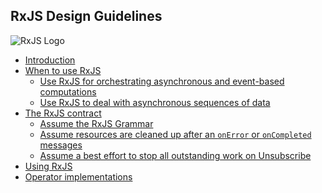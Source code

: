 ## RxJS Design Guidelines

<img style="display: block; margin: 0 auto; clear: right;"
  src="https://raw.githubusercontent.com/Reactive-Extensions/RxJS/master/doc/designguidelines/images/984368.png"
  alt="RxJS Logo">

* [Introduction](introduction/README.md)
* [When to use RxJS](when/README.md)
  * [Use RxJS for orchestrating asynchronous and event-based computations](when/README.md#use-rxjs-for-orchestrating-asynchronous-and-event-based-computations)
  * [Use RxJS to deal with asynchronous sequences of data](when/README.md#use-rxjs-to-deal-with-asynchronous-sequences-of-data)
* [The RxJS contract](contract/README.md)
  * [Assume the RxJS Grammar](contract/README.md#assume-the-rxjs-grammar)
  * [Assume resources are cleaned up after an `onError` or `onCompleted` messages](contract/README.md#assume-resources-are-cleaned-up-after-an-onerror-or-oncompleted-message)
  * [Assume a best effort to stop all outstanding work on Unsubscribe](contract/README.md#assume-a-best-effort-to-stop-all-outstanding-work-on-unsubscribe)
* [Using RxJS](using/README.md)
* [Operator implementations](implementations/README.md)

<!-- 1. Introduction
2. When to use RxJS
  1. Use RxJS for orchestrating asynchronous and event-based computations
  2. Use RxJS to deal with asynchronous sequences of data
3. The RxJS contract
  1. Assume the RxJS Grammar
  2. Assume resources are cleaned up after an `onError` or `onCompleted` messages
  3. Assume a best effort to stop all outstanding work on Unsubscribe
4. Using RxJS
  1. Consider drawing a Marble-diagram
  2. Consider passing multiple arguments to `subscribe`
  3. Consider passing a specific scheduler to concurrency introducing operators
  4. Call the `observeOn` operator as late and in as few
  5. Consider limiting buffers
  6. Make side-effects explicit using the `do`/`tap` operator
  7. Assume messages can come through until unsubscribe has completed
  8. Use the Publish operator to share side-effects
5. Operator implementations
  1. Implement new operators by composing existing operators
  2. Implement custom operators using `Observable.create`
  3. Protect calls to user code from within an operator
  4. `subscribe` implementations should not throw
  5. `onError` messages should have abort semantics
  6. Parameterize concurrency by providing a scheduler argument
  7. Provide a default scheduler
  8. The scheduler should be the last argument to the operator
  9. Avoid introducing concurrency
  10. Hand out all disposables instances created inside the operator to consumers
  11. Operators should not block
  12. Avoid deep stacks caused by recursion in operators
  13. Argument validation should occur outside `Observable.create`
  14. Unsubscription should be idempotent
  15. Unsubscription should not throw
  16. Custom Observable implementations should follow the Rx contract
  17. Operator implementations should follow guidelines for Rx usage -->

